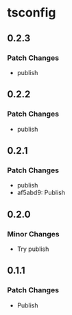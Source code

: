 # tsconfig

## 0.2.3

### Patch Changes

- publish

## 0.2.2

### Patch Changes

- publish

## 0.2.1

### Patch Changes

- publish
- af5abd9: Publish

## 0.2.0

### Minor Changes

- Try publish

## 0.1.1

### Patch Changes

- Publish
